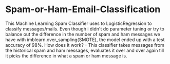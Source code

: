 # Spam-or-Ham-Email-Classification

This Machine Learning Spam Classifier uses to LogisticRegression to classify messages/mails. 
Even though i didn't do parameter tuning or try to balance out the difference in the number of spam and ham messages we have with imblearn.over_sampling(SMOTE), the model ended up with a test accuracy of 98%.
 How does it work? - This classifier takes messages from the historical spam and ham messages, evaluates it over and over again till it picks the difference in what a spam or ham message is.
 
 
 
 
 
 
 
 
